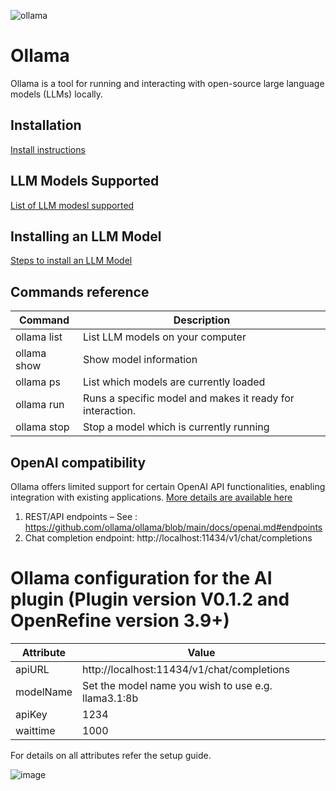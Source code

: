 ![ollama](https://github.com/user-attachments/assets/ea18144e-878f-4b8d-9b71-011e738516c9)
# Ollama

Ollama is a tool for running and interacting with open-source large language models (LLMs) locally.

## Installation
[Install instructions](https://github.com/ollama/ollama/blob/main/README.md#quickstart)

## LLM Models Supported
[List of LLM modesl supported](https://ollama.com/library)

## Installing an LLM Model
[Steps to install an LLM Model](https://github.com/ollama/ollama/blob/main/README.md#model-library)

## Commands reference

| Command  | Description |
|-------------|------------|
 | ollama list |  List LLM models on your computer | 
 | ollama show <model name> |  Show model information  | 
 | ollama ps |  List which models are currently loaded  | 
 | ollama run <model> |  Runs a specific model and makes it ready for interaction. |
 | ollama stop <model name> | Stop a model which is currently running |

## OpenAI compatibility
Ollama offers limited support for certain OpenAI API functionalities, enabling integration with
existing applications. [More details are available here](https://github.com/ollama/ollama/blob/main/docs/openai.md)
1. REST/API endpoints – See : https://github.com/ollama/ollama/blob/main/docs/openai.md#endpoints
2. Chat completion endpoint: http://localhost:11434/v1/chat/completions

# Ollama configuration for the AI plugin (Plugin version V0.1.2 and OpenRefine version 3.9+)

| Attribute  | Value |
|-------------|------------|
 | apiURL |  http://localhost:11434/v1/chat/completions | 
 | modelName | Set the model name you wish to use e.g. llama3.1:8b |
 | apiKey | 1234 |
 | waittime | 1000 | 

For details on all attributes refer the setup guide.

![image](https://github.com/user-attachments/assets/6e0fae2d-7410-42c4-a6df-48475a98a176)

